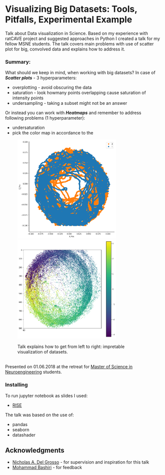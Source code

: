 # Visualizing Big Datasets: Tools, Pitfalls, Experimental Example

Talk about Data visualization in Science. Based on my experience with ratCAVE project and suggested approaches in Python I created a talk for my fellow MSNE students. The talk covers main problems with use of scatter plot for big, convolved data and explains how to address it.  

### Summary:

What should we keep in mind, when working with big datasets? In case of <b><i>Scatter plots</b></i> - 3 hyperparameters:

* overplotting - avoid obscuring the data
* saturation - look howmany points overlapping cause saturation of intensity points
* undersampling - taking a subset might not be an answer

Or instead you can work with <b><i>Heatmaps</i></b> and remember to address following problems (1 hyperparameter):

* undersaturation
* pick the color map in accordance to the

<figure>
<p float="left">
    <img src="/images/1_a.png" width="320">
    <img src="/images/1_b.png" width="320">
</p>
<figcaption>
  Talk explains how to get from left to right: impretable visualization of datasets.
</figcaption>
</figure>


<br>Presented on 01.06.2018 at the retreat for [Master of Science in Neuroengineering](https://www.msne.ei.tum.de/en/home/) students.

### Installing

To run jupyter notebook as slides I used:
* [RISE](https://damianavila.github.io/RISE/)

The talk was based on the use of:
* pandas
* seaborn
* datashader


## Acknowledgments
* [Nicholas A. Del Grosso](https://github.com/nickdelgrosso) - for supervision and inspiration for this talk
* [Mohammad Bashiri](https://github.com/mohammadbashiri) - for feedback
